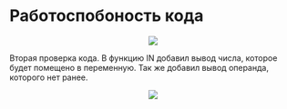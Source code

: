 # Работоспобоность кода

<p align="center">
  <img src="https://github.com/bangsv/Portfolio/assets/97832253/0722c158-ebb0-49d3-aa48-21ab4101c664"/>
</p>

Вторая проверка кода. В функцию IN добавил вывод числа, которое будет помещено в переменную. Так же добавил вывод операнда, которого нет ранее. 

<p align="center">
  <img src="https://github.com/bangsv/Portfolio/assets/97832253/c74ea204-fa04-48be-a793-cb977421fcd7"/>
</p>
